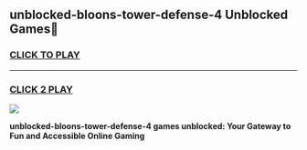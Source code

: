 
## unblocked-bloons-tower-defense-4 Unblocked Games👋
<h3>
<a href="https://news.freeplayer.one?title=unblocked-bloons-tower-defense-4&ref=16F">CLICK TO PLAY</a></h3>
<hr>

<h3>
<a href="https://news.freeplayer.one?title=unblocked-bloons-tower-defense-4&ref=16F">CLICK 2 PLAY</a>
  
</h3>

<a href="https://news.freeplayer.one?title=unblocked-bloons-tower-defense-4&ref=16F/"><img src="https://clearcache.store/games.png"></a>


**unblocked-bloons-tower-defense-4 games unblocked: Your Gateway to Fun and Accessible Online Gaming**
